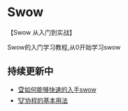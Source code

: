 # Swow
【Swow 从入门到实战】

Swow的入门学习教程,从0开始学习swow

## 持续更新中



- [🏆如何能够快速的入手swow](1.如何能够快速的入手swow.md)
- [🐮协程的基本用法](2.协程的基本用法.md)

